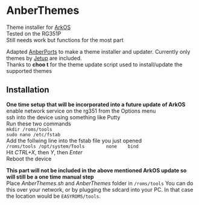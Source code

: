 # AnberThemes
Theme installer for [ArkOS](https://github.com/christianhaitian/arkos)  
Tested on the RG351P  
Still needs work but functions for the most part

Adapted [AnberPorts](https://github.com/krishenriksen/AnberPorts) to make a theme installer and updater. Currently only themes by [Jetup](https://github.com/Jetup13) are included.  
Thanks to **choo t** for the theme update script used to install/update the supported themes  

## Installation

**One time setup that will be incorporated into a future update of ArkOS**  
enable network service on the rg351 from the Options menu  
ssh into the device using something like Putty  
Run these two commands  
`mkdir /roms/tools`  
`sudo nano /etc/fstab`  
Add the follwing line into the fstab file you just opened  
```/roms/tools /opt/system/Tools        none    bind```  
Hit *CTRL+X*, then *Y*, then *Enter*  
Reboot the device  

**This part will not be included in the above mentioned ArkOS update so will still be a one time manual step**  
Place *AnberThemes.sh* and *AnberThemes* folder in `/roms/tools` 
You can do this over your network, or by plugging the sdcard into your PC. In that case the location would be `EASYROMS/tools`.
